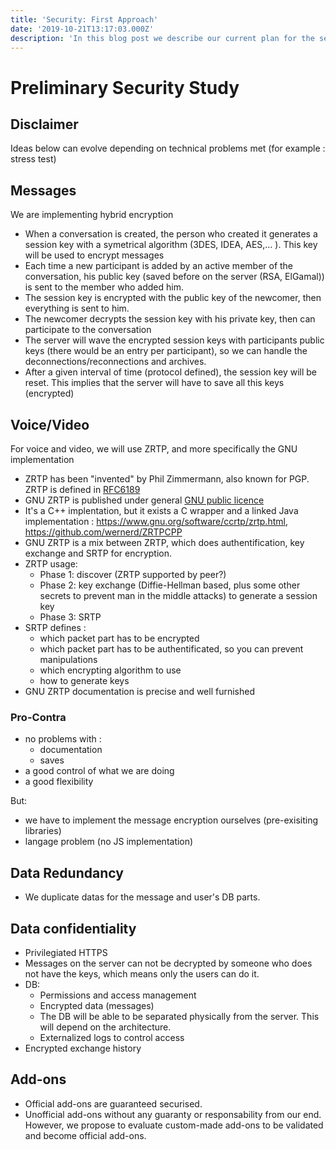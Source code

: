 ```yaml
---
title: 'Security: First Approach'
date: '2019-10-21T13:17:03.000Z'
description: 'In this blog post we describe our current plan for the security measures of the project, both physical and virtual.'
---
```


# Preliminary Security Study

## Disclaimer

Ideas below can evolve depending on technical problems met (for example : stress test)

## Messages

We are implementing hybrid encryption

- When a conversation is created, the person who created it generates a session key with a symetrical algorithm (3DES, IDEA, AES,… ). This key will be used to encrypt messages
- Each time a new participant is added by an active member of the conversation, his public key (saved before on the server (RSA, ElGamal)) is sent to the member who added him.
- The session key is encrypted with the public key of the newcomer, then everything is sent to him.
- The newcomer decrypts the session key with his private key, then can participate to the conversation
- The server will wave the encrypted session keys with participants public keys (there would be an entry per participant), so we can handle the deconnections/reconnections and archives.
- After a given interval of time (protocol defined), the session key will be reset. This implies that the server will have to save all this keys (encrypted)

## Voice/Video

For voice and video, we will use ZRTP, and more specifically the GNU implementation

- ZRTP has been "invented" by Phil Zimmermann, also known for PGP. ZRTP is defined in [RFC6189](https://tools.ietf.org/html/rfc6189)
- GNU ZRTP is published under general [GNU public licence](https://www.gnu.org/licenses/lgpl-3.0.fr.html)
- It's a C++ implentation, but it exists a C wrapper and a linked Java implementation : <https://www.gnu.org/software/ccrtp/zrtp.html>, <https://github.com/wernerd/ZRTPCPP>
- GNU ZRTP is a mix between ZRTP, which does authentification, key exchange and SRTP for encryption.
- ZRTP usage:
  - Phase 1: discover (ZRTP supported by peer?)
  - Phase 2: key exchange (Diffie-Hellman based, plus some other secrets to prevent man in the middle attacks) to generate a session key
  - Phase 3: SRTP
- SRTP defines :
  - which packet part has to be encrypted
  - which packet part has to be authentificated, so you can prevent manipulations
  - which encrypting algorithm to use
  - how to generate keys
- GNU ZRTP documentation is precise and well furnished

### Pro-Contra

- no problems with :
  - documentation
  - saves
- a good control of what we are doing
- a good flexibility

But:

- we have to implement the message encryption ourselves (pre-exisiting libraries)
- langage problem (no JS implementation)

## Data Redundancy

- We duplicate datas for the message and user's DB parts.

## Data confidentiality

- Privilegiated HTTPS
- Messages on the server can not be decrypted by someone who does not have the keys, which means only the users can do it.
- DB:
  - Permissions and access management
  - Encrypted data (messages)
  - The DB will be able to be separated physically from the server. This will depend on the architecture.
  - Externalized logs to control access
- Encrypted exchange history

## Add-ons

- Official add-ons are guaranteed securised.
- Unofficial add-ons without any guaranty or responsability from our end. However, we propose to evaluate custom-made add-ons to be validated and become official add-ons.
